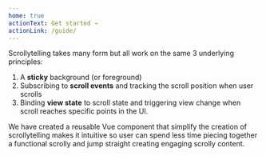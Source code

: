 ```yaml
---
home: true
actionText: Get started →
actionLink: /guide/
---
```


Scrollytelling takes many form but all work on the same 3 underlying principles:

1. A **sticky** background (or foreground)
2. Subscribing to **scroll events** and tracking the scroll position when user scrolls
3. Binding **view state** to scroll state and triggering view change when scroll reaches specific points in the UI.

We have created a reusable Vue component that simplify the creation of scrollytelling makes it intuitive so user can spend less time piecing together a functional scrolly and jump straight creating engaging scrolly content.
